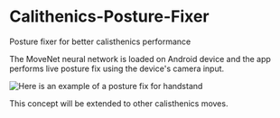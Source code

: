 # Calithenics-Posture-Fixer
Posture fixer for better calisthenics performance

The MoveNet neural network is loaded on Android device and the app performs live posture fix using the device's camera input.

![Here is an example of a posture fix for handstand](https://user-images.githubusercontent.com/44348741/196702701-1dabc02f-d5fe-4153-bbe7-42d511f43e4b.gif)

This concept will be extended to other calisthenics moves.
